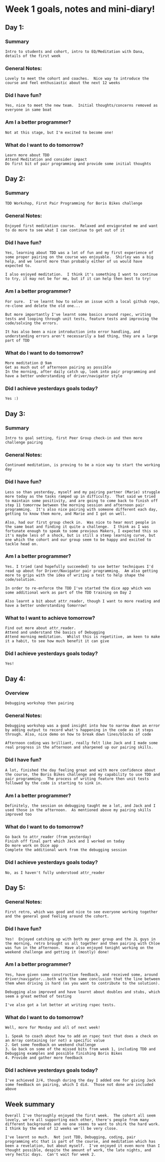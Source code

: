 # Week 1 goals, notes and mini-diary!

## Day 1:

### Summary

    Intro to students and cohort, intro to EQ/Meditation with Dana, details of the first week

### General Notes:

    Lovely to meet the cohort and coaches.  Nice way to introduce the course and feel enthusiastic about the next 12 weeks

### Did I have fun?
    Yes, nice to meet the new team.  Initial thoughts/concerns removed as everyone in same boat

### Am I a better programmer?
    Not at this stage, but I'm excited to become one!

### What do I want to do tomorrow?
    Learn more about TDD
    Attend Meditation and consider impact
    Do first bit of pair programming and provide some initial thoughts

## Day 2:

### Summary

    TDD Workshop, First Pair Programming for Boris Bikes challenge

### General Notes:

    Enjoyed first meditation course.  Relaxed and envigorated me and want to do more to see what I can continue to get out of it

### Did I have fun?

    Yes, learning about TDD was a lot of fun and my first experience of some proper pairing on the course was enjoyable.  Shirley was a big help, and we learnt more than probably either of us would have expected to.

    I also enjoyed meditation.  I think it's something I want to continue to try, it may not be for me, but if it can help then best to try!

### Am I a better programmer?

    For sure.  I've learnt how to solve an issue with a local github repo, re-clone and delete the old one...

    But more importantly I've learnt some basics around rspec, writing tests and looping through unit tests, feature tests and improving the code/solving the errors.

    It has also been a nice introduction into error handling, and understanding errors aren't necessarily a bad thing, they are a large part of TDD

### What do I want to do tomorrow?

    More meditation @ 9am
    Get as much out of afternoon pairing as possible
    In the morning, after daily catch up, look into pair programming and have a better understanding of driver/navigator style

### Did I achieve yesterdays goals today?

    Yes :)

## Day 3:

### Summary

    Intro to goal setting, first Peer Group check-in and then more challenge pairing

### General Notes:

    Continued meditation, is proving to be a nice way to start the working day

### Did I have fun?

    Less so than yesterday, myself and my pairing partner (Marie) struggle more today as the tasks ramped up in difficulty.  That said we tried to maintain some positivity, and are going to come back to finish off step 11 tomorrow between the morning session and afternoon pair programming.  It's also nice pairing with someone different each day, getting to know them more, and Marie and I got on well.
    
    Also, had our first group check in.  Was nice to hear most people in the same boat and finding it quite a challenge.  I think as I was fortunate enough to speak to some previous Makers, I expected this so it's maybe less of a shock, but is still a steep learning curve, but one which the cohort and our group seem to be happy and excited to tackle head on.

### Am I a better programmer?    
    
    Yes. I tried (and hopefully succeeded) to use better techniques I'd read up about for Driver/Navigator pair programming.  Am also getting more to grips with the idea of writing a test to help shape the code/solution.

    In order to re-enforce the TDD I've started the dice app which was some additional work as part of the TDD training on Day 2

    Also learnt a bit about attr_reader, though I want to more reading and have a better understanding tomorrow!

### What to I want to achieve tomorrow?

    Find out more about attr_reader.
    Attend and understand the basics of Debugging
    Attend morning meditation.  Whilst this is repetitive, am keen to make it a habit, to see how much benefit it can give

### Did I achieve yesterdays goals today?

    Yes!

## Day 4:

### Overview

    Debugging workshop then pairing

### General Notes:

    Debugging workshop was a good insight into how to narrow down an error by adding output to record what's happening in the code as it steps through. Also, nice demo on how to break down lines/blocks of code

    Afternoon coding was brilliant, really felt like Jack and I made some real progress in the afternoon and sharpened up our pairing skills. 

### Did I have fun?

    A lot, finished the day feeling great and with more confidence about the course, the Boris Bikes challenge and my capability to use TDD and pair programming.  The process of writing feature then unit tests followed by the code is starting to sink in.

### Am I a better programmer?

    Definitely, the session on debugging taught me a lot, and Jack and I used those in the afternoon.  As mentioned above my pairing skills improved too

### What do I want to do tomorrow?

    Go back to attr_reader (from yesterday)
    Finish off final part which Jack and I worked on today
    Do more work on Dice app
    Complete the additional work from the debugging session

### Did I achieve yesterdays goals today?

    No, as I haven't fully understood attr_reader

## Day 5:

### General Notes:

    First retro, which was good and nice to see everyone working together and the general good feeling around the cohort.

### Did I have fun?

    Yes!  Enjoyed catching up with both my peer group and the JL guys in the morning, retro brought us all together and then pairing with Chloe was fun in the afternoon.  Have also enjoyed tonight working on the weekend challenge and getting it (mostly) done!

### Am I a better programmer?

    Yes, have given some constructive feedback, and received some, around driver/navigator...both with the same conclusion that the line between them when driving is hard (as you want to contribute to the solution).

    Debugging also improved and have learnt about doubles and stubs, which seem a great method of testing

    I've also got a lot better at writing rspec tests.

### What do I want to do tomorrow?

    Well, more for Monday and all of next week!

    1. Speak to coach about how to add an rspec test that does a check on an Array containing (or not) a specific value
    2. Get some feedback on weekend challenge
    3. Go back on some of the missed bits from week 1, including TDD and Debugging examples and possible finishing Boris Bikes
    4. Provide and gather more feedback

### Did I achieve yesterdays goals today?

    I've achieved 2/4, though during the day I added one for giving Jack some feedback on pairing, which I did.  Those not done are included above


## Week summary

    Overall I've thoroughly enjoyed the first week.  The cohort all seem lovely, we're all supporting each other, there's people from many different backgrounds and no one seems to want to shirk the hard work.  I think by the end of 12 weeks we'll be very close.

    I've learnt so much.  Not just TDD, Debugging, coding, pair programming etc that is part of the course, and meditation which has been a revelation, but about myself.  I've enjoyed it even more than I thought possible, despite the amount of work, the late nights, and very hectic days.  Can't wait for week 2.